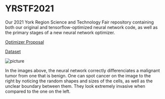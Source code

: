# YRSTF2021
Our 2021 York Region Science and Technology Fair repository containing both our original and tensorflow-optimized neural network code, as well as the primary stages of a new neural network optimizer.

[Optimizer Proposal](https://github.com/KoralK5/YRSTF2021/files/6254010/Debounce.pdf)

[Dataset](https://www.kaggle.com/c/histopathologic-cancer-detection/data)

![picture](https://user-images.githubusercontent.com/62809012/113470838-76ef6280-9426-11eb-8cd8-2e638ea22740.JPG)

In the images above, the neural network correctly differenciates a malignant tumor from one that is benign. One can spot cancer on the image to the right by noticing the random shapes and sizes of the cells, as well as the unclear boundary between them. They look extremely invasive when compared to the one on the left.
